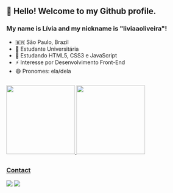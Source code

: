## 👋 Hello! Welcome to my Github profile.
### My name is Lívia and my nickname is "liviaaoliveira"!

- 🇧🇷 São Paulo, Brazil
- 🔭 Estudante Universitária
- 🌱 Estudando HTML5, CSS3 e JavaScript 
- ⚡ Interesse por Desenvolvimento Front-End
- 😄 Pronomes: ela/dela

##
<div>
<a href="https://github.com/liviaaoliveira">
<img height="180em" src="https://github-readme-stats.vercel.app/api/top-langs/?username=liviaaoliveira&layout=compact&langs_count=7&theme=dracula"/>
<img height="180em" src="https://github-readme-stats.vercel.app/api?username=liviaaoliveira&show_icons=true&theme=dracula&include_all_commits=true&count_private=true"/>
</div>


##
### Contact
<div>
  <a href = "mailto:livia.aldeoliveira@gmail.com"><img src="https://img.shields.io/badge/Gmail-D14836?style=for-the-badge&logo=gmail&logoColor=white" target="_blank"></a>
  <a href="https://www.linkedin.com/in/liviaaloliveira" target="_blank"><img src="https://img.shields.io/badge/-LinkedIn-%230077B5?style=for-the-badge&logo=linkedin&logoColor=white" target="_blank"></a>   
</div>




